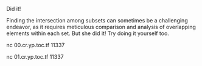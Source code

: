 
Did it!

Finding the intersection among subsets can sometimes be a challenging endeavor, as it requires meticulous comparison and analysis of overlapping elements within each set. But she did it! Try doing it yourself too.

nc 00.cr.yp.toc.tf 11337

nc 01.cr.yp.toc.tf 11337
